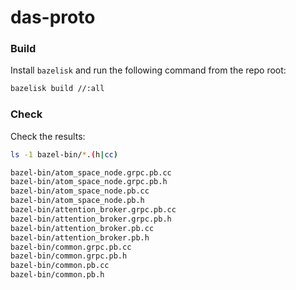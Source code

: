 # das-proto

### Build
Install `bazelisk` and run the following command from the repo root:
```bash
bazelisk build //:all
```

### Check
Check the results:
```bash
ls -1 bazel-bin/*.(h|cc)

bazel-bin/atom_space_node.grpc.pb.cc
bazel-bin/atom_space_node.grpc.pb.h
bazel-bin/atom_space_node.pb.cc
bazel-bin/atom_space_node.pb.h
bazel-bin/attention_broker.grpc.pb.cc
bazel-bin/attention_broker.grpc.pb.h
bazel-bin/attention_broker.pb.cc
bazel-bin/attention_broker.pb.h
bazel-bin/common.grpc.pb.cc
bazel-bin/common.grpc.pb.h
bazel-bin/common.pb.cc
bazel-bin/common.pb.h
```
